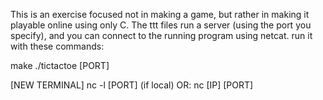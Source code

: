 This is an exercise focused not in making a game, but rather in making it playable online using only C.
The ttt files run a server (using the port you specify), and you can connect to the running program using netcat.
run it with these commands:

make
./tictactoe [PORT]

[NEW TERMINAL]
nc -l [PORT] (if local)
OR: nc [IP] [PORT]
